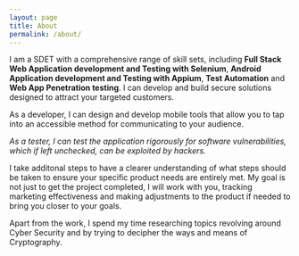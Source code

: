```yaml
---
layout: page
title: About
permalink: /about/
---
```

I am a SDET with a comprehensive range of skill sets, including **Full Stack Web Application development and Testing with Selenium**, **Android Application development and Testing with Appium**, **Test Automation** and **Web App Penetration testing**. I can develop and build secure solutions designed to attract your targeted customers.

As a developer, I can design and develop mobile tools that allow you to tap into an accessible method for communicating to your audience.

*As a tester, I can test the application rigorously for software vulnerabilities, which if left unchecked, can be exploited by hackers.*

I take additonal steps to have a clearer understanding of what steps should be taken to ensure your specific product needs are entirely met. My goal is not just to get the project completed, I will work with you, tracking marketing effectiveness and making adjustments to the product if needed to bring you closer to your goals.

Apart from the work, I spend my time researching topics revolving around Cyber Security and by trying to decipher the ways and means of Cryptography.
